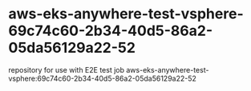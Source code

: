 # aws-eks-anywhere-test-vsphere-69c74c60-2b34-40d5-86a2-05da56129a22-52
repository for use with E2E test job aws-eks-anywhere-test-vsphere:69c74c60-2b34-40d5-86a2-05da56129a22-52
